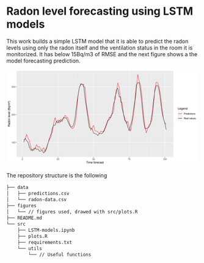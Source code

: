 # Radon level forecasting using LSTM models

This work builds a simple LSTM model that it is able to predict the radon levels using only the radon itself and the ventilation
status in the room it is monitorized. It has below 15Bq/m3 of RMSE and the next figure shows a the model forecasting prediction.

![LSTM forecasting](./figures/LSTM_forecasting_close.png)

The repository structure is the following

```
├── data
│   ├── predictions.csv
│   └── radon-data.csv
├── figures
│   └── // figures used, drawed with src/plots.R
├── README.md
└── src
    ├── LSTM-models.ipynb
    ├── plots.R
    ├── requirements.txt
    └── utils
        └── // Useful functions
```
